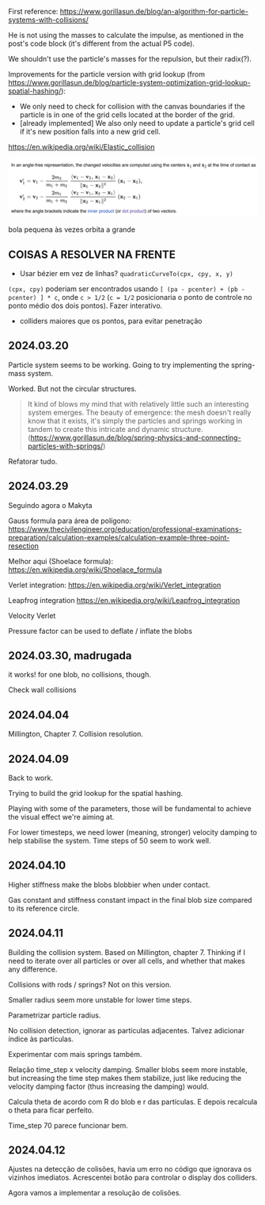 First reference: https://www.gorillasun.de/blog/an-algorithm-for-particle-systems-with-collisions/

He is not using the masses to calculate the impulse, as mentioned in the post's code block (it's different from the actual P5 code).

We shouldn't use the particle's masses for the repulsion, but their radix(?).

Improvements for the particle version with grid lookup (from https://www.gorillasun.de/blog/particle-system-optimization-grid-lookup-spatial-hashing/):
* We only need to check for collision with the canvas boundaries if the particle is in one of the grid cells located at the border of the grid.
* [already implemented] We also only need to update a particle's grid cell if it's new position falls into a new grid cell.

https://en.wikipedia.org/wiki/Elastic_collision

![](./prints/ellastic-collision.png)

bola pequena às vezes orbita a grande

## COISAS A RESOLVER NA FRENTE

* Usar bézier em vez de linhas? `quadraticCurveTo(cpx, cpy, x, y)`

`(cpx, cpy)` poderiam ser encontrados usando `[ (pa - pcenter) + (pb - pcenter) ] * c`, onde `c > 1/2` (`c = 1/2` posicionaria o ponto de controle no ponto médio dos dois pontos). Fazer interativo.

* colliders maiores que os pontos, para evitar penetração

## 2024.03.20

Particle system seems to be working. Going to try implementing the spring-mass system.

Worked. But not the circular structures.

> It kind of blows my mind that with relatively little such an interesting system emerges. The beauty of emergence: the mesh doesn't really know that it exists, it's simply the particles and springs working in tandem to create this intricate and dynamic structure.
(https://www.gorillasun.de/blog/spring-physics-and-connecting-particles-with-springs/)

Refatorar tudo.

## 2024.03.29

Seguindo agora o Makyta

Gauss formula para área de polígono:
https://www.thecivilengineer.org/education/professional-examinations-preparation/calculation-examples/calculation-example-three-point-resection

Melhor aqui (Shoelace formula): https://en.wikipedia.org/wiki/Shoelace_formula

Verlet integration: 
https://en.wikipedia.org/wiki/Verlet_integration

Leapfrog integration
https://en.wikipedia.org/wiki/Leapfrog_integration

Velocity Verlet

Pressure factor can be used to deflate / inflate the blobs

## 2024.03.30, madrugada

it works! for one blob, no collisions, though.

Check wall collisions

## 2024.04.04

Millington, Chapter 7. Collision resolution.

## 2024.04.09

Back to work.

Trying to build the grid lookup for the spatial hashing.

Playing with some of the parameters, those will be fundamental to achieve the visual effect we're aiming at.

For lower timesteps, we need lower (meaning, stronger) velocity damping to help stabilise the system. Time steps of 50 seem to work well.

## 2024.04.10

Higher stiffness make the blobs blobbier when under contact.

Gas constant and stiffness constant impact in the final blob size compared to its reference circle.

## 2024.04.11

Building the collision system. Based on Millington, chapter 7. Thinking if I need to iterate over all particles or over all cells, and whether that makes any difference.

Collisions with rods / springs? Not on this version.

Smaller radius seem more unstable for lower time steps.

Parametrizar particle radius.

No collision detection, ignorar as partículas adjacentes. Talvez adicionar índice às partículas.

Experimentar com mais springs também.

Relação time_step x velocity damping. Smaller blobs seem more instable, but increasing the time step makes them stabilize, just like reducing the velocity damping factor (thus increasing the damping) would.

Calcula theta de acordo com R do blob e r das partículas. E depois recalcula o theta para ficar perfeito.

Time_step 70 parece funcionar bem.

## 2024.04.12

Ajustes na detecção de colisões, havia um erro no código que ignorava os vizinhos imediatos. Acrescentei botão para controlar o display dos colliders.

Agora vamos a implementar a resolução de colisões.
